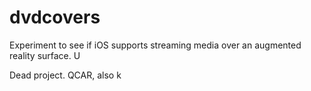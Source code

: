 # dvdcovers
Experiment to see if iOS supports streaming media over an augmented reality surface. U

Dead project. QCAR, also k
